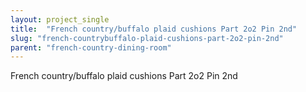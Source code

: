 ```yaml
---
layout: project_single
title:  "French country/buffalo plaid cushions Part 2o2 Pin 2nd"
slug: "french-countrybuffalo-plaid-cushions-part-2o2-pin-2nd"
parent: "french-country-dining-room"
---
```

French country/buffalo plaid cushions Part 2o2 Pin 2nd
